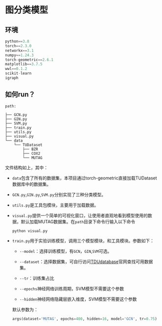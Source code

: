 # 图分类模型

## 环境

```py
python==3.8
torch==2.3.0
networkx==3.1
numpy==1.24.3
torch-geometric==2.6.1
matplotlib==3.7.5
wwl==0.1.2
scikit-learn
igraph
```

## 如何run？

```
path:

├── GCN.py
├── GIN.py
├── SVM.py
├── train.py
├── utils.py
├── visual.py
└── data
    └── TUDataset
        ├── BZR
        ├── COX2
        └── MUTAG
```

文件结构如上，其中：

- `data`包含了所有的数据集，本项目通过torch-geometric直接加载TUDataset数据库中的数据集。

- `GCN.py`,`GIN.py`,`SVM.py`分别实现了三种分类模型。

- `utils.py`是工具包模块，主要用于加载数据。

- `visual.py`提供一个简单的可视化窗口，让使用者直观地看到模型使用的数据，默认加载MUTAG数据集。在`path`目录下命令行输入以下命令

  ```
  python visual.py
  ```

- `train.py`用于实验训练模型，调用三个模型模块，和工具模块。参数如下：

  - `--model`：选择训练模型，有`GCN`，`GIN`,`SVM`可选。

  - `--dataset`：选择数据集，可自行访问[TDUdatabase](https://chrsmrrs.github.io/datasets/ )官网查找可用数据集。

  - `--tr`：训练集占比

  - `--epochs`神经网络训练周期，SVM模型不需要这个参数

  - `--hidden`神经网络隐藏层嵌入维度，SVM模型不需要这个参数

  默认参数为：
  
  ```python
  args(dataset='MUTAG', epochs=400, hidden=16, model='GCN', tr=0.75)
  ```